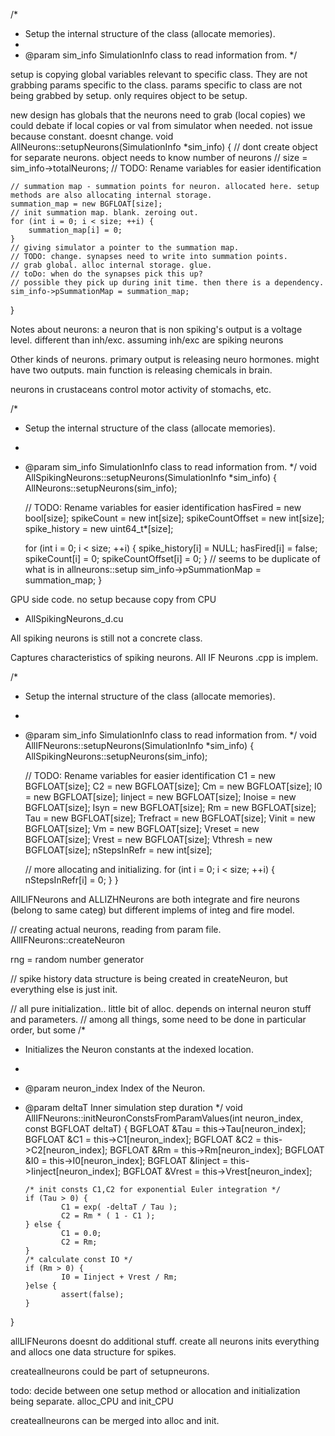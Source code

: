 
/*
 *  Setup the internal structure of the class (allocate memories).
 *
 *  @param  sim_info  SimulationInfo class to read information from.
 */

 setup is copying global variables relevant to specific class.
 They are not grabbing params specific to the class. params specific to class are not being grabbed by setup.
 only requires object to be setup.

 new design has globals that the neurons need to grab (local copies)
 we could debate if local copies or val from simulator when needed. not issue because constant. doesnt change.
void AllNeurons::setupNeurons(SimulationInfo *sim_info)
{
    // dont create object for separate neurons. object needs to know number of neurons
    //
    size = sim_info->totalNeurons;
    // TODO: Rename variables for easier identification

    // summation map - summation points for neuron. allocated here. setup methods are also allocating internal storage.
    summation_map = new BGFLOAT[size];
    // init summation map. blank. zeroing out.
    for (int i = 0; i < size; ++i) {
        summation_map[i] = 0;
    }
    // giving simulator a pointer to the summation map.
    // TODO: change. synapses need to write into summation points.
    // grab global. alloc internal storage. glue.
    // toDo: when do the synapses pick this up?
    // possible they pick up during init time. then there is a dependency.
    sim_info->pSummationMap = summation_map;
}

Notes about neurons:
a neuron that is non spiking's output is a voltage level. different than inh/exc. assuming inh/exc are spiking neurons

Other kinds of neurons. primary output is releasing neuro hormones. might have two outputs.
main function is releasing chemicals in brain.

neurons in crustaceans control motor activity of stomachs, etc.

/*
 *  Setup the internal structure of the class (allocate memories).
 *
 *  @param  sim_info  SimulationInfo class to read information from.
 */
void AllSpikingNeurons::setupNeurons(SimulationInfo *sim_info)
{
    AllNeurons::setupNeurons(sim_info);

    // TODO: Rename variables for easier identification
    hasFired = new bool[size];
    spikeCount = new int[size];
    spikeCountOffset = new int[size];
    spike_history = new uint64_t*[size];

    for (int i = 0; i < size; ++i) {
        spike_history[i] = NULL;
        hasFired[i] = false;
        spikeCount[i] = 0;
        spikeCountOffset[i] = 0;
    }
    // seems to be duplicate of what is in allneurons::setup
    sim_info->pSummationMap = summation_map;
}

GPU side code. no setup because copy from CPU
 * AllSpikingNeurons_d.cu

All spiking neurons is still not a concrete class.

Captures characteristics of spiking neurons. All IF Neurons .cpp is implem.

/*
 *  Setup the internal structure of the class (allocate memories).
 *
 *  @param  sim_info  SimulationInfo class to read information from.
 */
void AllIFNeurons::setupNeurons(SimulationInfo *sim_info)
{
    AllSpikingNeurons::setupNeurons(sim_info);

    // TODO: Rename variables for easier identification
    C1 = new BGFLOAT[size];
    C2 = new BGFLOAT[size];
    Cm = new BGFLOAT[size];
    I0 = new BGFLOAT[size];
    Iinject = new BGFLOAT[size];
    Inoise = new BGFLOAT[size];
    Isyn = new BGFLOAT[size];
    Rm = new BGFLOAT[size];
    Tau = new BGFLOAT[size];
    Trefract = new BGFLOAT[size];
    Vinit = new BGFLOAT[size];
    Vm = new BGFLOAT[size];
    Vreset = new BGFLOAT[size];
    Vrest = new BGFLOAT[size];
    Vthresh = new BGFLOAT[size];
    nStepsInRefr = new int[size];

    // more allocating and initializing.
    for (int i = 0; i < size; ++i) {
        nStepsInRefr[i] = 0;
    }
}

AllLIFNeurons and ALLIZHNeurons are both integrate and fire neurons
(belong to same categ) but different implems of integ and fire model.

// creating actual neurons, reading from param file.
AllIFNeurons::createNeuron


rng = random number generator

// spike history data structure is being created in createNeuron, but everything else is just init.


// all pure initialization.. little bit of alloc. depends on internal neuron stuff and parameters.
// among all things, some need to be done in particular order, but some
/*
 *  Initializes the Neuron constants at the indexed location.
 *
 *  @param  neuron_index    Index of the Neuron.
 *  @param  deltaT          Inner simulation step duration
 */
void AllIFNeurons::initNeuronConstsFromParamValues(int neuron_index, const BGFLOAT deltaT)
{
        BGFLOAT &Tau = this->Tau[neuron_index];
        BGFLOAT &C1 = this->C1[neuron_index];
        BGFLOAT &C2 = this->C2[neuron_index];
        BGFLOAT &Rm = this->Rm[neuron_index];
        BGFLOAT &I0 = this->I0[neuron_index];
        BGFLOAT &Iinject = this->Iinject[neuron_index];
        BGFLOAT &Vrest = this->Vrest[neuron_index];

        /* init consts C1,C2 for exponential Euler integration */
        if (Tau > 0) {
                C1 = exp( -deltaT / Tau );
                C2 = Rm * ( 1 - C1 );
        } else {
                C1 = 0.0;
                C2 = Rm;
        }
        /* calculate const IO */
        if (Rm > 0) {
                I0 = Iinject + Vrest / Rm;
        }else {
                assert(false);
        }
}

allLIFNeurons doesnt do additional stuff. create all neurons inits everything and allocs one data structure for spikes.

createallneurons could be part of setupneurons.

todo: decide between one setup method or allocation and initialization being separate. alloc_CPU and init_CPU

createallneurons can be merged into alloc and init.


